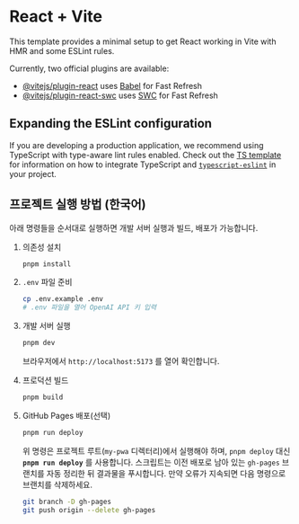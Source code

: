 # React + Vite

This template provides a minimal setup to get React working in Vite with HMR and some ESLint rules.

Currently, two official plugins are available:

- [@vitejs/plugin-react](https://github.com/vitejs/vite-plugin-react/blob/main/packages/plugin-react) uses [Babel](https://babeljs.io/) for Fast Refresh
- [@vitejs/plugin-react-swc](https://github.com/vitejs/vite-plugin-react/blob/main/packages/plugin-react-swc) uses [SWC](https://swc.rs/) for Fast Refresh

## Expanding the ESLint configuration

If you are developing a production application, we recommend using TypeScript with type-aware lint rules enabled. Check out the [TS template](https://github.com/vitejs/vite/tree/main/packages/create-vite/template-react-ts) for information on how to integrate TypeScript and [`typescript-eslint`](https://typescript-eslint.io) in your project.

## 프로젝트 실행 방법 (한국어)

아래 명령들을 순서대로 실행하면 개발 서버 실행과 빌드, 배포가 가능합니다.

1. 의존성 설치
   ```bash
   pnpm install
   ```
2. `.env` 파일 준비
   ```bash
   cp .env.example .env
   # .env 파일을 열어 OpenAI API 키 입력
   ```
3. 개발 서버 실행
   ```bash
   pnpm dev
   ```
   브라우저에서 `http://localhost:5173` 를 열어 확인합니다.
4. 프로덕션 빌드
   ```bash
   pnpm build
   ```
5. GitHub Pages 배포(선택)
   ```bash
   pnpm run deploy
   ```
   위 명령은 프로젝트 루트(`my-pwa` 디렉터리)에서 실행해야 하며,
   `pnpm deploy` 대신 **`pnpm run deploy`** 를 사용합니다.
   스크립트는 이전 배포로 남아 있는 `gh-pages` 브랜치를 자동 정리한 뒤 결과물을 푸시합니다.
   만약 오류가 지속되면 다음 명령으로 브랜치를 삭제하세요.

   ```bash
   git branch -D gh-pages
   git push origin --delete gh-pages
   ```
